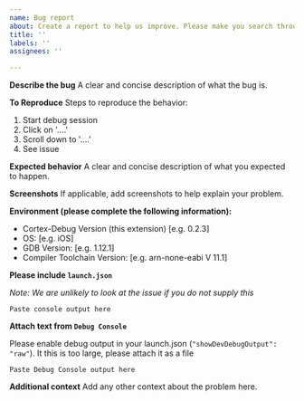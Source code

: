 ```yaml
---
name: Bug report
about: Create a report to help us improve. Please make you search through our existing [issues](https://github.com/Marus/cortex-debug/issues?q=type:issue) (both open and closed)
title: ''
labels: ''
assignees: ''

---
```


**Describe the bug**
A clear and concise description of what the bug is.

**To Reproduce**
Steps to reproduce the behavior:
1. Start debug session
2. Click on '....'
3. Scroll down to '....'
4. See issue

**Expected behavior**
A clear and concise description of what you expected to happen.

**Screenshots**
If applicable, add screenshots to help explain your problem.

**Environment (please complete the following information):**
 - Cortex-Debug Version (this extension) [e.g. 0.2.3]
 - OS: [e.g. iOS]
 - GDB Version: [e.g. 1.12.1]
 - Compiler Toolchain Version: [e.g. arn-none-eabi V 11.1]

**Please include `launch.json`**

*Note: We are unlikely to look at the issue if you do not supply this*
```
Paste console output here
```

**Attach text from `Debug Console`**

Please enable debug output in your launch.json (`"showDevDebugOutput": "raw"`). It this is too large, please attach it as a file
```
Paste Debug Console output here
```

**Additional context**
Add any other context about the problem here.
